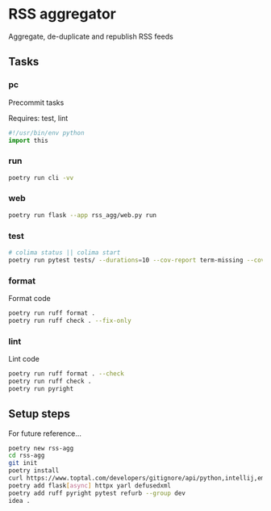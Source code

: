# RSS aggregator

Aggregate, de-duplicate and republish RSS feeds

## Tasks

### pc

Precommit tasks

Requires: test, lint

```python
#!/usr/bin/env python
import this
```

### run

```sh
poetry run cli -vv
```

### web

```sh
poetry run flask --app rss_agg/web.py run
```

### test

```sh
# colima status || colima start
poetry run pytest tests/ --durations=10 --cov-report term-missing --cov-fail-under 100 --cov rss_agg
```

### format

Format code

```sh 
poetry run ruff format .
poetry run ruff check . --fix-only
```

### lint

Lint code

```sh 
poetry run ruff format . --check
poetry run ruff check .
poetry run pyright
```

## Setup steps

For future reference...

```sh 
poetry new rss-agg
cd rss-agg
git init
poetry install
curl https://www.toptal.com/developers/gitignore/api/python,intellij,emacs > .gitignore
poetry add flask[async] httpx yarl defusedxml
poetry add ruff pyright pytest refurb --group dev
idea .
```
